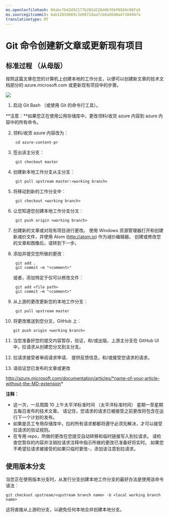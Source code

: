 ```yaml
---
ms.openlocfilehash: 04abcfb42d92177b201d226d4bf6bf6560c00fa5
ms.sourcegitcommit: bab1265d669c3e6871daa7cb8a5640a47104947a
translationtype: MT
---
```

<properties pageTitle="Git 命令创建新文章或更新现有项目" description="如何使用技术 Azure 内容 GitHub 存储库。" metaKeywords="" services="" solutions="" documentationCenter="" authors="tysonn" videoId="" scriptId="" manager="carolz" />

<tags ms.service="contributor-guide" ms.devlang="" ms.topic="article" ms.tgt_pltfrm="" ms.workload="" ms.date="01/16/2015" ms.author="tysonn" />

# Git 命令创建新文章或更新现有项目


## 标准过程 （从母版）
按照这篇文章在您的计算机上创建本地的工作分支，以便可以创建新文章的技术文档部分的 azure.microsoft.com 或更新现有项目中的步骤。

![](./media/git-commands-for-master/githubcommands1.png)

1. 启动 Git Bash （或使用 Git 的命令行工具）。

 **注意︰**如果您正在使用公用存储库中，更改领料/收货 azure 内容到 azure 内容中的所有命令。

2. 领料/收货 azure 内容改为︰

        cd azure-content-pr
3. 签出该主分支︰

        git checkout master

4. 创建新本地工作分支从主分支︰

        git pull upstream master:<working branch>


5. 将移动到新的工作分支中︰

        git checkout <working branch>

6. 让您知道您创建本地工作分支分叉︰

        git push origin <working branch>

7. 创建新的文章或对现有项目进行更改。 使用 Windows 资源管理器打开和创建新减价文件，并使用 Atom (http://atom.io) 作为减价编辑器。 创建或修改您的文章和图像后，请转到下一步。

8. 添加并提交您所做的更改︰

        git add .
        git commit –m "<comment>"
        
   或者，添加特定于仅可以修改文件︰

        git add <file path>
        git commit –m "<comment>"

9. 从上游的更改更新您的本地工作分支︰

        git pull upstream master

10. 将更改推送到您分叉，GitHub 上︰

        git push origin <working branch>

12. 当您准备好您的提交内容暂存，验证，和/或出版，上游主分支在 GitHub UI 中，拉请求从创建您分叉到主分支。

13. 拉请求接受者审阅请求申请、 提供反馈信息，和/或接受您请求的请求。 

14. 请验证您已发布的文章或更改

 http://azure.microsoft.com/documentation/articles/*name-of-your-article-without-the-MD-extension*

**注释︰**

- 这一次，一旦周围 10 上午太平洋标准时间 （太平洋标准时间） 星期一至星期五每日发布的技术文章。 请记住，您请求的请求已被接受之前更改将包含在运行下一个计划的发布。
- 如果是员工专用存储库中，拉的所有请求都都将遵守必须先解决，才可以接受拉请求的验证规则。 
- 在专用 repo，所做的更改在您提交自动转移和临时链接写入到拉请求。 请检查您暂存的内容并注销拉请求注释中指示所做的更改已准备好将实时。 如果您不希望拉请求被接受的如果只临时更改-，添加该注意到拉请求。

## 使用版本分支

当您正在使用版本分支时，从发行分支创建本地工作分支的最好办法是使用该命令语法︰

    git checkout upstream/<upstream branch name> -b <local working branch name>

这将直接从上游的分支，以避免任何本地合并创建本地分支。

